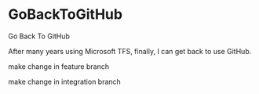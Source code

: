 # GoBackToGitHub
Go Back To GitHub

After many years using Microsoft TFS, finally, I can get back to use GitHub.

make change in feature branch

make change in integration branch
